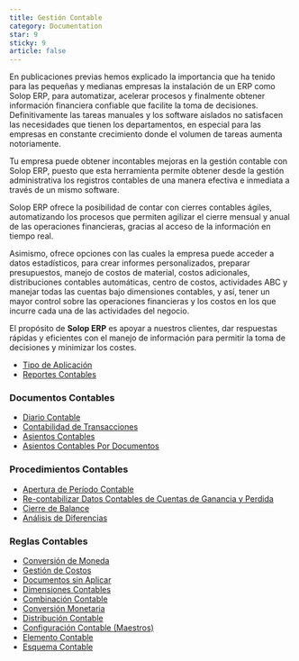 ```yaml
---
title: Gestión Contable
category: Documentation
star: 9
sticky: 9
article: false
---
```


En publicaciones previas hemos explicado la importancia que ha tenido para las pequeñas y medianas empresas la instalación de un ERP como Solop ERP, para automatizar, acelerar procesos y finalmente obtener información financiera confiable que facilite la toma de decisiones. Definitivamente las tareas manuales y los software aislados no satisfacen las necesidades que tienen los departamentos, en especial para las empresas en constante crecimiento donde el volumen de tareas aumenta notoriamente.

Tu empresa puede obtener incontables mejoras en la gestión contable con Solop ERP, puesto que esta herramienta permite obtener desde la gestión administrativa los registros contables de una manera efectiva e inmediata a través de un mismo software.

Solop ERP ofrece la posibilidad de contar con cierres contables ágiles, automatizando los procesos que permiten agilizar el cierre mensual y anual de las operaciones financieras, gracias al acceso de la información en tiempo real.

Asimismo, ofrece opciones con las cuales la empresa puede acceder a datos estadísticos, para crear informes personalizados, preparar presupuestos, manejo de costos de material, costos adicionales, distribuciones contables automáticas, centro de costos, actividades ABC y manejar todas las cuentas bajo dimensiones contables, y así, tener un mayor control sobre las operaciones financieras y los costos en los que incurre cada una de las actividades del negocio.

El propósito de **Solop ERP** es apoyar a nuestros clientes, dar respuestas rápidas y eficientes con el manejo de información para permitir la toma de decisiones y minimizar los costes.

- [Tipo de Aplicación](type-application)
- [Reportes Contables](reports)

### Documentos Contables

- [Diario Contable](accounting-documents/diary)
- [Contabilidad de Transacciones](accounting-documents/accounting)
- [Asientos Contables](accounting-documents/accounting-entries)
- [Asientos Contables Por Documentos](accounting-documents/accounting-entries-bydocument)

### Procedimientos Contables

- [Apertura de Período Contable](accounting-procedures/opening)
- [Re-contabilizar Datos Contables de Cuentas de Ganancia y Perdida](accounting-procedures/revenue)
- [Cierre de Balance](accounting-procedures/balance-sheet-closing)
- [Análisis de Diferencias](accounting-procedures/difference-analysis)

### Reglas Contables

- [Conversión de Moneda](accounting-rules/currency-management)
- [Gestión de Costos](accounting-rules/costs)
- [Documentos sin Aplicar](accounting-rules/document)
- [Dimensiones Contables](accounting-rules/dimensions)
- [Combinación Contable](accounting-rules/combination)
- [Conversión Monetaria](accounting-rules/conversion)
- [Distribución Contable](accounting-rules/distribution)
- [Configuración Contable (Maestros)](accounting-rules/configuration)
- [Elemento Contable](accounting-rules/element)
- [Esquema Contable](accounting-rules/accounting-scheme)